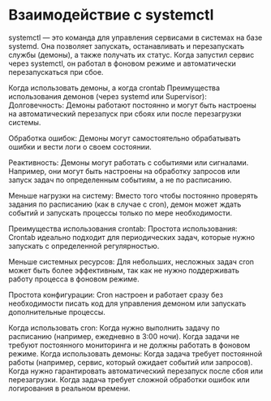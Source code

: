 # Взаимодействие с systemctl
systemctl — это команда для управления сервисами в системах на базе systemd. Она позволяет запускать, останавливать и перезапускать службы (демоны), а также получать их статус.
Когда запустил сервис через systemctl, он  работал в фоновом режиме и автоматически перезапускаться при сбое.

Когда использовать демоны, а когда crontab
Преимущества использования демонов (через systemd или Supervisor):
Долговечность: Демоны работают постоянно и могут быть настроены на автоматический перезапуск при сбоях или после перезагрузки системы.

Обработка ошибок: Демоны могут самостоятельно обрабатывать ошибки и вести логи о своем состоянии.

Реактивность: Демоны могут работать с событиями или сигналами. Например, они могут быть настроены на обработку запросов или запуск задач по определенным событиям, а не по расписанию.

Меньше нагрузки на систему: Вместо того чтобы постоянно проверять задания по расписанию (как в случае с cron), демон может ждать событий и запускать процессы только по мере необходимости.

Преимущества использования crontab:
Простота использования: Crontab идеально подходит для периодических задач, которые нужно запускать с определенной регулярностью.

Меньше системных ресурсов: Для небольших, несложных задач cron может быть более эффективным, так как не нужно поддерживать работу процесса в фоновом режиме.

Простота конфигурации: Cron настроен и работает сразу без необходимости писать код для управления демоном или запускать дополнительные процессы.

Когда использовать cron:
Когда нужно выполнить задачу по расписанию (например, ежедневно в 3:00 ночи).
Когда задачи не требуют постоянного мониторинга и не должны работать в фоновом режиме.
Когда использовать демоны:
Когда задача требует постоянной работы (например, сервис, который ожидает событий или запросов).
Когда нужно гарантировать автоматический перезапуск после сбоя или перезагрузки.
Когда задача требует сложной обработки ошибок или логирования в реальном времени.
